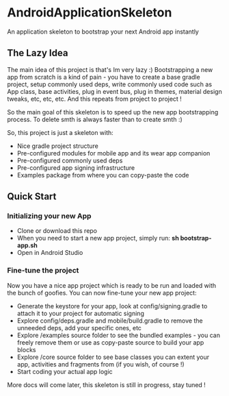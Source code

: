 # AndroidApplicationSkeleton
An application skeleton to bootstrap your next Android app instantly

## The Lazy Idea

The main idea of this project is that's Im very lazy :) 
Bootstrapping a new app from scratch is a kind of pain - you have to create a base gradle project,
setup commonly used deps, write commonly used code such as App class, base activities, plug in
event bus, plug in themes, material design tweaks, etc, etc, etc. And this repeats from project to project !

So the main goal of this skeleton is to speed up the new app bootstrapping process. To delete smth
is always faster than to create smth :)

So, this project is just a skeleton with:

- Nice gradle project structure
- Pre-configured modules for mobile app and its wear app companion
- Pre-configured commonly used deps
- Pre-configured app signing infrastructure
- Examples package from where you can copy-paste the code


## Quick Start

### Initializing your new App
- Clone or download this repo
- When you need to start a new app project, simply run: __sh bootstrap-app.sh <your-app-package-name> <your-app-project-folder>__
- Open <your-app-project-folder> in Android Studio

### Fine-tune the project
Now you have a nice app project which is ready to be run and loaded with the bunch of goofies. You can now fine-tune your new app project:

- Generate the keystore for your app, look at config/signing.gradle to attach it to your project for automatic signing
- Explore config/deps.gradle and mobile/build.gradle to remove the unneeded deps, add your specific ones, etc
- Explore <your-package-name>/examples source folder to see the bundled examples - you can freely remove them or use as copy-paste source to build your app blocks
- Explore <your-package-name>/core source folder to see base classes you can extent your app, activities and fragments from (if you wish, of course !)
- Start coding your actual app logic


More docs will come later, this skeleton is still in progress, stay tuned !
